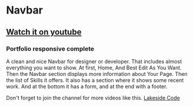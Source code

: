 # Navbar
## [Watch it on youtube](https://www.youtube.com/channel/UC2GGQysCi5Gsp_zJ71lV9Dg)
### Portfolio responsive complete
A clean and nice Navbar for designer or developer. That includes almost everything you want to show. At first, Home, And Best Edit As You Want. Then the Navbar section displays more information about Your Page. Then the list of Skills it offers. It also has a section where it shows some recent work. And at the bottom it has a form, and at the end with a footer.

Don't forget to join the channel for more videos like this.
[Lakeside Code](https://www.youtube.com/channel/UC2GGQysCi5Gsp_zJ71lV9Dg)
